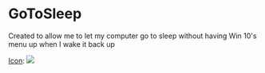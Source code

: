 # GoToSleep

Created to allow me to let my computer go to sleep without having Win 10's menu up when I wake it back up

[Icon](http://www.iconarchive.com/show/plateau-icons-by-sbstnblnd/Apps-sleep-icon.html
): ![](http://icons.iconarchive.com/icons/sbstnblnd/plateau/32/Apps-sleep-icon.png) 
